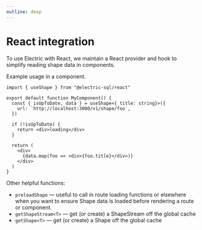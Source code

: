 ```yaml
---
outline: deep
---
```


# React integration

To use Electric with React, we maintain a React provider and hook to simplify reading shape data in components.

Example usage in a component.
```tsx
import { useShape } from "@electric-sql/react"

export default function MyComponent() {
  const { isUpToDate, data } = useShape<{ title: string}>({
    url: `http://localhost:3000/v1/shape/foo`,
  })

  if (!isUpToDate) {
    return <div>loading</div>
  }
  
  return (
    <div>
      {data.map(foo => <div>{foo.title}</div>)}
    </div>
  )
}
```
Other helpful functions:

- `preloadShape` — useful to call in route loading functions or elsewhere when you want to ensure Shape data is loaded before rendering a route or component.
- `getShapeStream<T>` — get (or create) a ShapeStream off the global cache
- `getShape<T>` — get (or create) a Shape off the global cache

